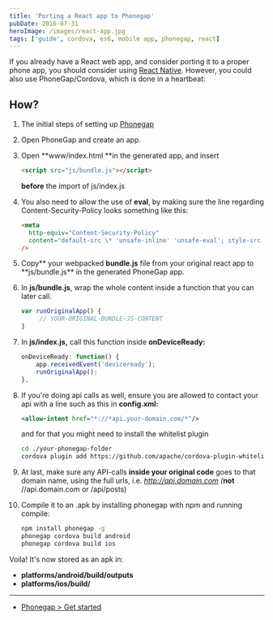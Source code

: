 ```yaml
---
title: 'Porting a React app to Phonegap'
pubDate: 2016-07-31
heroImage: /images/react-app.jpg
tags: ['guide', cordova, es6, mobile app, phonegap, react]
---
```


If you already have a React web app, and consider porting it to a proper phone app, you should consider using [React Native](https://facebook.github.io/react-native/). However, you could also use PhoneGap/Cordova, which is done in a heartbeat:

## How?

1.  The initial steps of setting up [Phonegap](http://phonegap.com/getstarted/)
2.  Open PhoneGap and create an app.
3.  Open **www/index.html **in the generated app, and insert

    ```html
    <script src="js/bundle.js"></script>
    ```

    **before** the import of js/index.js

4.  You also need to allow the use of **eval**, by making sure the line regarding Content-Security-Policy looks something like this:

    ```html
    <meta
      http-equiv="Content-Security-Policy"
      content="default-src \* 'unsafe-inline' 'unsafe-eval'; style-src 'self' 'unsafe-inline'; media-src \*"
    />
    ```

5.  Copy** your webpacked **bundle.js** file from your original react app to **js/bundle.js\*\* in the generated PhoneGap app.
6.  In **js/bundle.js**, wrap the whole content inside a function that you can later call.

    ```js
    var runOriginalApp() {
         // YOUR-ORIGINAL-BUNDLE-JS-CONTENT
    }
    ```

7.  In **js/index.js,** call this function inside **onDeviceReady:**

    ```js
    onDeviceReady: function() {
        app.receivedEvent('deviceready');
        runOriginalApp();
    },
    ```

8.  If you're doing api calls as well, ensure you are allowed to contact your api with a line such as this in **config.xml:**

    ```xml
    <allow-intent href="*://*api.your-domain.com/*"/>
    ```

    and for that you might need to install the whitelist plugin

    ```bash
    cd ./your-phonegap-folder
    cordova plugin add https://github.com/apache/cordova-plugin-whitelist.git
    ```

9.  At last, make sure any API-calls **inside your original code** goes to that domain name, using the full urls, i.e. _http://api.domain.com (_**not** //api.domain.com or /api/posts)
10. Compile it to an .apk by installing phonegap with npm and running compile:


    ```bash
    npm install phonegap -g 
    phonegap cordova build android
    phonegap cordova build ios
    ```

Voila! It's now stored as an apk in:

- **platforms/android/build/outputs**
- **platforms/ios/build/**

---

- [Phonegap > Get started](http://phonegap.com/getstarted/)
